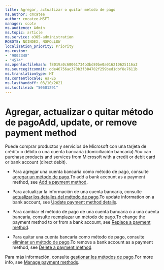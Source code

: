 ```yaml
---
title: Agregar, actualizar o quitar método de pago
ms.author: cmcatee
author: cmcatee-MSFT
manager: scotv
ms.audience: Admin
ms.topic: article
ms.service: o365-administration
ROBOTS: NOINDEX, NOFOLLOW
localization_priority: Priority
ms.custom:
- "9002348"
- "4574"
ms.openlocfilehash: f8019a0c60061734b3bd80be0a016210625116a3
ms.sourcegitcommit: dde46756ac370b3f384702f259bed1dbf8e7611b
ms.translationtype: HT
ms.contentlocale: es-ES
ms.lasthandoff: 03/10/2021
ms.locfileid: "50601291"
---
```

# <a name="add-update-or-remove-payment-method"></a><span data-ttu-id="33b78-102">Agregar, actualizar o quitar método de pago</span><span class="sxs-lookup"><span data-stu-id="33b78-102">Add, update, or remove payment method</span></span>

<span data-ttu-id="33b78-103">Puede comprar productos y servicios de Microsoft con una tarjeta de crédito o débito o una cuenta bancaria (domiciliación bancaria).</span><span class="sxs-lookup"><span data-stu-id="33b78-103">You can purchase products and services from Microsoft with a credit or debit card or bank account (direct debit).</span></span>

- <span data-ttu-id="33b78-104">Para agregar una cuenta bancaria como método de pago, consulte [agregar un método de pago](https://docs.microsoft.com/microsoft-365/commerce/billing-and-payments/manage-payment-methods#add-a-payment-method).</span><span class="sxs-lookup"><span data-stu-id="33b78-104">To add a bank account as a payment method, see [Add a payment method](https://docs.microsoft.com/microsoft-365/commerce/billing-and-payments/manage-payment-methods#add-a-payment-method).</span></span>

- <span data-ttu-id="33b78-105">Para actualizar la información de una cuenta bancaria, consulte [actualizar los detalles del método de pago](https://docs.microsoft.com/microsoft-365/commerce/billing-and-payments/manage-payment-methods#update-payment-method-details).</span><span class="sxs-lookup"><span data-stu-id="33b78-105">To update information on a bank account, see [Update payment method details](https://docs.microsoft.com/microsoft-365/commerce/billing-and-payments/manage-payment-methods#update-payment-method-details).</span></span>

- <span data-ttu-id="33b78-106">Para cambiar el método de pago de una cuenta bancaria o a una cuenta bancaria, consulte [reemplazar un método de pago](https://docs.microsoft.com/microsoft-365/commerce/billing-and-payments/manage-payment-methods#replace-a-payment-method).</span><span class="sxs-lookup"><span data-stu-id="33b78-106">To change the payment method to or from a bank account, see [Replace a payment method](https://docs.microsoft.com/microsoft-365/commerce/billing-and-payments/manage-payment-methods#replace-a-payment-method).</span></span>

- <span data-ttu-id="33b78-107">Para quitar una cuenta bancaria como método de pago, consulte [eliminar un método de pago](https://docs.microsoft.com/microsoft-365/commerce/billing-and-payments/manage-payment-methods#delete-a-payment-method).</span><span class="sxs-lookup"><span data-stu-id="33b78-107">To remove a bank account as a payment method, see [Delete a payment method](https://docs.microsoft.com/microsoft-365/commerce/billing-and-payments/manage-payment-methods#delete-a-payment-method).</span></span>

<span data-ttu-id="33b78-108">Para más información, consulte [gestionar los métodos de pago](https://docs.microsoft.com/microsoft-365/commerce/billing-and-payments/manage-payment-methods).</span><span class="sxs-lookup"><span data-stu-id="33b78-108">For more info, see [Manage payment methods](https://docs.microsoft.com/microsoft-365/commerce/billing-and-payments/manage-payment-methods).</span></span>
